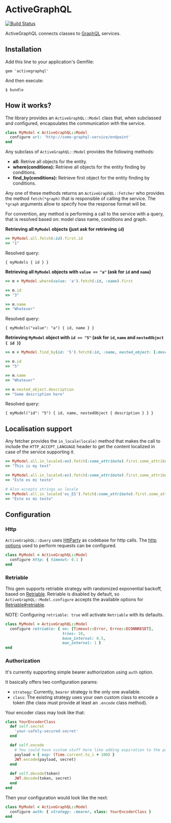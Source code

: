 # ActiveGraphQL

[![Build Status](https://travis-ci.org/wakoopa/activegraphql.png)](https://travis-ci.org/wakoopa/activegraphql)

ActiveGraphQL connects classes to [GraphQL](http://graphql.org/) services.

## Installation

Add this line to your application's Gemfile:

```
gem 'activegraphql'
```

And then execute:

```
$ bundle
```

## How it works?

The library provides an `ActiveGraphQL::Model` class that, when subclassed and configured, encapsulates the communication with the service.

```ruby
class MyModel < ActiveGraphQL::Model
  configure url: 'http://some-graphql-service/endpoint'
end
```

Any subclass of `ActiveGraphQL::Model` provides the following methods:

- **all:** Retrive all objects for the entity.
- **where(conditions):** Retrieve all objects for the entity finding by conditions.
- **find_by(conditions):** Retrieve first object for the entity finding by conditions.

Any one of these methods returns an `ActiveGraphQL::Fetcher` who provides the method `fetch(*graph)` that is responsible of calling the service. The `*graph` arguments allow to specify how the response format will be.

For convention, any method is performing a call to the service with a query, that is resolved based on: model class name, conditions and graph.

**Retrieving all `MyModel` objects (just ask for retrieving `id`)**

```ruby
>> MyModel.all.fetch(:id).first.id
=> "1"
```

Resolved query:

```
{ myModels { id } }
```

**Retrieving all `MyModel` objects with `value == "a"` (ask for `id` and `name`)**

```ruby
>> m = MyModel.where(value: 'a').fetch(:id, :name).first

>> m.id
=> "3"

>> m.name
=> "Whatever"
```

Resolved query:

```
{ myModels("value": "a") { id, name } }
```

**Retrieving `MyModel` object with `id == "5"` (ask for `id`, `name` and `nestedObject { id }`)**

```ruby
>> m = MyModel.find_by(id: '5').fetch(:id, :name, nested_object: [:description])

>> m.id
=> "5"

>> m.name
=> "Whatever"

>> m.nested_object.description
=> "Some description here"
```

Resolved query:

```
{ myModel("id": "5") { id, name, nestedObject { description } } }
```

## Localisation support
Any fetcher provides the `in_locale(locale)` method that makes the call to include the `HTTP_ACCEPT_LANGUAGE` header to get the content localized in case of the service supporting it.

```ruby
>> MyModel.all.in_locale(:en).fetch(:some_attribute).first.some_attribute
=> "This is my text"

>> MyModel.all.in_locale(:es).fetch(:some_attribute).first.some_attribute
=> "Este es mi texto"

# Also accepts strings as locale
>> MyModel.all.in_locale('es_ES').fetch(:some_attribute).first.some_attribute
=> "Este es mi texto"
```

## Configuration
### Http
`ActiveGraphQL::Query` uses [HttParty](https://github.com/jnunemaker/httparty) as codebase for http calls.
The [http options](http://www.rubydoc.info/github/jnunemaker/httparty/HTTParty/ClassMethods) used to perform requests can be configured.

```ruby
class MyModel < ActiveGraphQL::Model
  configure http: { timeout: 0.1 }
end
```

### Retriable
This gem supports retriable strategy with randomized exponential backoff, based on [Retriable](https://github.com/kamui/retriable).
Retriable is disabled by default, so `ActiveGraphQL::Model.configure` accepts the available options for [Retriable#retriable](https://github.com/kamui/retriable#options).

NOTE: Configuring `retriable: true` will activate `Retriable` with its defaults.

```ruby
class MyModel < ActiveGraphQL::Model
  configure retriable: { on: [Timeout::Error, Errno::ECONNRESET],
                         tries: 10,
                         base_interval: 0.5,
                         max_interval: 1 }
end
```

### Authorization
It's currently supporting simple bearer authorization using `auth` option.

It basically offers two configuration params:

- `strategy`: Currently, `bearer` strategy is the only one available.
- `class`: The existing strategy uses your own custom class to encode a token (the class must provide at least an `.encode` class method).

Your encoder class may look like that:
```ruby
class YourEncoderClass
  def self.secret 
    'your-safely-secured-secret'
  end

  def self.encode
    # You could have custom stuff here like adding expiration to the payload.
    payload = { exp: (Time.current.to_i + 100) }
    JWT.encode(payload, secret)
  end
  
  def self.decode(token)
    JWT.decode(token, secret)
  end
end
```

Then your configuration would look like the next:
```ruby
class MyModel < ActiveGraphQL::Model
  configure auth: { strategy: :bearer, class: YourEncoderClass }
end
```


